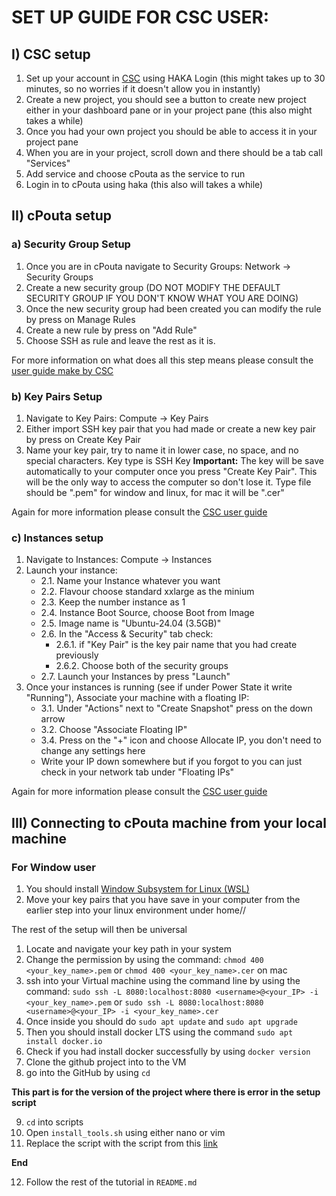 # SET UP GUIDE FOR CSC USER:

## I) CSC setup

1. Set up your account in [CSC](https://my.csc.fi/welcome) using HAKA Login (this might takes up to 30 minutes, so no worries if it doesn't allow you in instantly)
2. Create a new project, you should see a button to create new project either in your dashboard pane or in your project pane (this also might takes a while)
3. Once you had your own project you should be able to access it in your project pane
4. When you are in your project, scroll down and there should be a tab call "Services"
5. Add service and choose cPouta as the service to run
6. Login in to cPouta using haka (this also will takes a while)

## II) cPouta setup

### a) Security Group Setup
1. Once you are in cPouta navigate to Security Groups: Network -> Security Groups
2. Create a new security group (DO NOT MODIFY THE DEFAULT SECURITY GROUP IF YOU DON'T KNOW WHAT YOU ARE DOING)
3. Once the new security group had been created you can modify the rule by press on Manage Rules
4. Create a new rule by press on "Add Rule"
5. Choose SSH as rule and leave the rest as it is.

For more information on what does all this step means please consult the [user guide make by CSC](https://docs.csc.fi/cloud/pouta/launch-vm-from-web-gui/#setting-up-ssh-keys)

### b) Key Pairs Setup
1. Navigate to Key Pairs: Compute -> Key Pairs
2. Either import SSH key pair that you had made or create a new key pair by press on Create Key Pair
3. Name your key pair, try to name it in lower case, no space, and no special characters. Key type is SSH Key
**Important:** The key will be save automatically to your computer once you press "Create Key Pair". This will be the only way to access the computer so don't lose it. Type file should be ".pem" for window and linux, for mac it will be ".cer"

Again for more information please consult the [CSC user guide](https://docs.csc.fi/cloud/pouta/launch-vm-from-web-gui/#setting-up-ssh-keys)

### c) Instances setup
1. Navigate to Instances: Compute -> Instances
2. Launch your instance:
    - 2.1. Name your Instance whatever you want
    - 2.2. Flavour choose standard xxlarge as the minium
    - 2.3. Keep the number instance as 1
    - 2.4. Instance Boot Source, choose Boot from Image 
    - 2.5. Image name is "Ubuntu-24.04 (3.5GB)"
    - 2.6. In the "Access & Security" tab check:
        - 2.6.1. if "Key Pair" is the key pair name that you had create previously
        - 2.6.2. Choose both of the security groups
    - 2.7. Launch your Instances by press "Launch"
3. Once your instances is running (see if under Power State it write "Running"), Associate your machine with a floating IP:
    - 3.1. Under "Actions" next to "Create Snapshot" press on the down arrow
    - 3.2. Choose "Associate Floating IP"
    - 3.4. Press on the "+" icon and choose Allocate IP, you don't need to change any settings here
    - Write your IP down somewhere but if you forgot to you can just check in your network tab under "Floating IPs"

Again for more information please consult the [CSC user guide](https://docs.csc.fi/cloud/pouta/launch-vm-from-web-gui/#setting-up-ssh-keys)

## III) Connecting to cPouta machine from your local machine

### For Window user

1. You should install [Window Subsystem for Linux (WSL)](https://learn.microsoft.com/en-us/windows/wsl/install)
2. Move your key pairs that you have save in your computer from the earlier step into your linux environment under home/<yourusername>/

The rest of the setup will then be universal

1. Locate and navigate your key path in your system
2. Change the permission by using the command: `chmod 400 <your_key_name>.pem` or `chmod 400 <your_key_name>.cer` on mac
3. ssh into your Virtual machine using the command line by using the command: `sudo ssh -L 8080:localhost:8080 <username>@<your_IP> -i <your_key_name>.pem` or `sudo ssh -L 8080:localhost:8080 <username>@<your_IP> -i <your_key_name>.cer`
4. Once inside you should do `sudo apt update` and `sudo apt upgrade`
5. Then you should install docker LTS using the command `sudo apt install docker.io`
6. Check if you had install docker successfully by using `docker version`
7. Clone the github project into to the VM
8. go into the GitHub by using `cd`

**This part is for the version of the project where there is error in the setup script**

9. `cd` into scripts
10. Open `install_tools.sh` using either nano or vim
11. Replace the script with the script from this [link](https://github.com/makotosoul/oss-mlops-platform/blob/main/scripts/install_tools.sh)

**End**

12. Follow the rest of the tutorial in `README.md`



